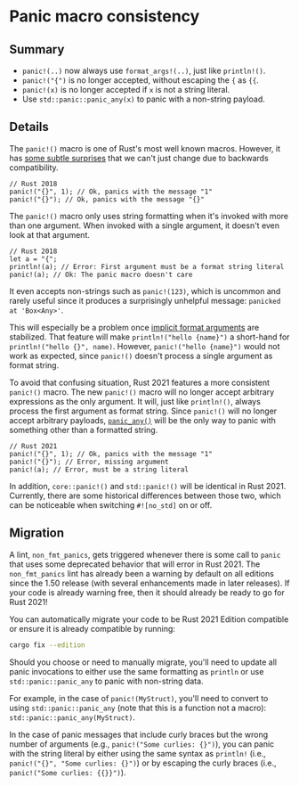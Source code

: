 # Panic macro consistency

## Summary

- `panic!(..)` now always use `format_args!(..)`, just like `println!()`.
- `panic!("{")` is no longer accepted, without escaping the `{` as `{{`.
- `panic!(x)` is no longer accepted if `x` is not a string literal.
- Use `std::panic::panic_any(x)` to panic with a non-string payload.

## Details

The `panic!()` macro is one of Rust's most well known macros.
However, it has [some subtle surprises](https://github.com/rust-lang/rfcs/blob/master/text/3007-panic-plan.md)
that we can't just change due to backwards compatibility.

```rust,ignore
// Rust 2018
panic!("{}", 1); // Ok, panics with the message "1"
panic!("{}"); // Ok, panics with the message "{}"
```

The `panic!()` macro only uses string formatting when it's invoked with more than one argument.
When invoked with a single argument, it doesn't even look at that argument.

```rust,ignore
// Rust 2018
let a = "{";
println!(a); // Error: First argument must be a format string literal
panic!(a); // Ok: The panic macro doesn't care
```

It even accepts non-strings such as `panic!(123)`, which is uncommon and rarely useful since it
produces a surprisingly unhelpful message: `panicked at 'Box<Any>'`.

This will especially be a problem once
[implicit format arguments](https://rust-lang.github.io/rfcs/2795-format-args-implicit-identifiers.html)
are stabilized.
That feature will make `println!("hello {name}")` a short-hand for `println!("hello {}", name)`.
However, `panic!("hello {name}")` would not work as expected,
since `panic!()` doesn't process a single argument as format string.

To avoid that confusing situation, Rust 2021 features a more consistent `panic!()` macro.
The new `panic!()` macro will no longer accept arbitrary expressions as the only argument.
It will, just like `println!()`, always process the first argument as format string.
Since `panic!()` will no longer accept arbitrary payloads,
[`panic_any()`](https://doc.rust-lang.org/stable/std/panic/fn.panic_any.html)
will be the only way to panic with something other than a formatted string.

```rust,ignore
// Rust 2021
panic!("{}", 1); // Ok, panics with the message "1"
panic!("{}"); // Error, missing argument
panic!(a); // Error, must be a string literal
```

In addition, `core::panic!()` and `std::panic!()` will be identical in Rust 2021.
Currently, there are some historical differences between those two,
which can be noticeable when switching `#![no_std]` on or off.

## Migration

A lint, `non_fmt_panics`, gets triggered whenever there is some call to `panic` that uses some 
deprecated behavior that will error in Rust 2021. The `non_fmt_panics` lint has already been a warning 
by default on all editions since the 1.50 release (with several enhancements made in later releases). 
If your code is already warning free, then it should already be ready to go for Rust 2021!

You can automatically migrate your code to be Rust 2021 Edition compatible or ensure it is already compatible by
running:

```sh
cargo fix --edition
```

Should you choose or need to manually migrate, you'll need to update all panic invocations to either use the same 
formatting as `println` or use `std::panic::panic_any` to panic with non-string data.

For example, in the case of `panic!(MyStruct)`, you'll need to convert to using `std::panic::panic_any` (note
that this is a function not a macro): `std::panic::panic_any(MyStruct)`.

In the case of panic messages that include curly braces but the wrong number of arguments (e.g., `panic!("Some curlies: {}")`), 
you can panic with the string literal by either using the same syntax as `println!` (i.e., `panic!("{}", "Some curlies: {}")`) 
or by escaping the curly braces (i.e., `panic!("Some curlies: {{}}")`).